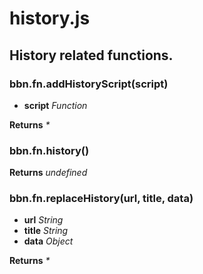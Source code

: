 # history.js

## History related functions.

### bbn.fn.addHistoryScript(script)

* __script__ _Function_ 

**Returns** _*_ 

### bbn.fn.history()


**Returns** _undefined_ 

### bbn.fn.replaceHistory(url, title, data)

* __url__ _String_ 
* __title__ _String_ 
* __data__ _Object_ 

**Returns** _*_ 
